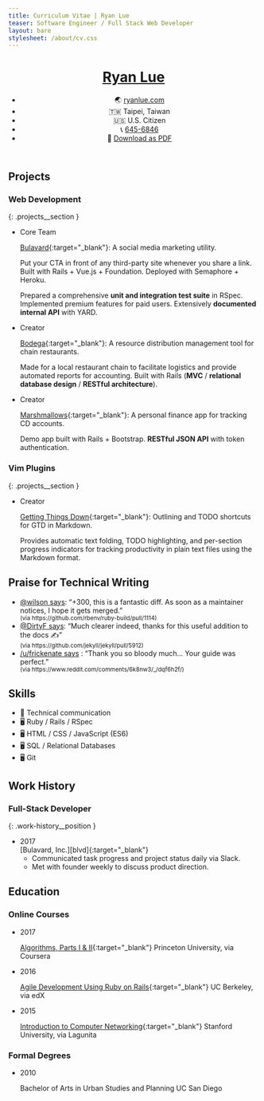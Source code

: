 ```yaml
---
title: Curriculum Vitae | Ryan Lue
teaser: Software Engineer / Full Stack Web Developer
layout: bare
stylesheet: /about/cv.css
---
```


<header>
  <a href="moc.eulnayr04%ollehA3%otliam" class="nameplate__email">
    <h1 class="nameplate__heading">Ryan Lue</h1>
  </a>

  <ul class="nameplate__contact">
    <li><span class="nameplate__contact-list-marker">🌏</span> <a href="http://ryanlue.com/" target="_blank" class="nameplate__blog">ryanlue.com</a></li>
    <li><span class="nameplate__contact-list-marker">🇹🇼</span> Taipei, Taiwan</li>
    <li><span class="nameplate__contact-list-marker">🇺🇸</span> U.S. Citizen</li>
    <li><span class="nameplate__contact-list-marker">📞</span> <a href="64865462651B2%A3%let" class="nameplate__phone">645-6846</a></li>
    <li class="nameplate__pdf-link"><span class="nameplate__contact-list-marker">📄</span> <a href="Ryan%20Lue%20(CV).pdf">Download as PDF</a></li>
  </ul>
</header>

Projects
--------

### Web Development
{: .projects__section }

* <div class="projects__role projects__role--core">Core Team</div>

  <span class="projects__name">[Bulavard][blvd]{:target="_blank"}:</span> A social media marketing utility.

  Put your CTA in front of any third-party site whenever you share a link. Built with Rails + Vue.js + Foundation. Deployed with Semaphore + Heroku.

  Prepared a comprehensive **unit and integration test suite** in RSpec. Implemented premium features for paid users. Extensively **documented internal API** with YARD.

* <div class="projects__role projects__role--creator">Creator</div>

  <span class="projects__name">[Bodega][bdg]{:target="_blank"}:</span> A resource distribution management tool for chain restaurants.

  Made for a local restaurant chain to facilitate logistics and provide automated reports for accounting. Built with Rails (**MVC** / **relational database design** / **RESTful architecture**).

* <div class="projects__role projects__role--creator">Creator</div>

  <span class="projects__name">[Marshmallows][msh]{:target="_blank"}:</span> A personal finance app for tracking CD accounts.

  Demo app built with Rails + Bootstrap. **RESTful JSON API** with token authentication.

### Vim Plugins
{: .projects__section }

* <div class="projects__role projects__role--creator">Creator</div>

  <span class="projects__name">[Getting Things Down][gtd]{:target="_blank"}:</span> Outlining and TODO shortcuts for GTD in Markdown.

  Provides automatic text folding, TODO highlighting, and per-section progress indicators for tracking productivity in plain text files using the Markdown format.

Praise for Technical Writing
----------------------------

* [@wilson says](https://github.com/rbenv/ruby-build/pull/1114): “+300, this is a fantastic diff. As soon as a maintainer notices, I hope it gets merged.”
  <div class="print-only"><small>(via https://github.com/rbenv/ruby-build/pull/1114)</small></div>
* [@DirtyF says](https://github.com/jekyll/jekyll/pull/5912): “Much clearer indeed, thanks for this useful addition to the docs ✍️”
  <div class="print-only"><small>(via https://github.com/jekyll/jekyll/pull/5912)</small></div>
* [/u/frickenate says](https://www.reddit.com/comments/6k8nw3/_/dqf6h2f/) : “Thank you so bloody much... Your guide was perfect.”
  <div class="print-only"><small>(via https://www.reddit.com/comments/6k8nw3/_/dqf6h2f/)</small></div>

Skills
------

* <span class="skills__list-marker">💬</span> Technical communication  
* <span class="skills__list-marker">🖥️</span> Ruby / Rails / RSpec
* <span class="skills__list-marker">🖥️</span> HTML / CSS / JavaScript (ES6)
* <span class="skills__list-marker">🖥️</span> SQL / Relational Databases
* <span class="skills__list-marker">🖥️</span> Git

Work History
------------

### Full-Stack Developer
{: .work-history__position }

* <div class="work-history__tenure">2017</div>
  [Bulavard, Inc.][blvd]{:target="_blank"}

  * Communicated task progress and project status daily via Slack.
  * Met with founder weekly to discuss product direction.


Education
---------

### Online Courses

* <div class="education__date">2017</div>

  [Algorithms, Parts I & II][prin]{:target="_blank"}
  <span class="education__institution">Princeton University, via Coursera</span>

* <div class="education__date">2016</div>

  [Agile Development Using Ruby on Rails][berk]{:target="_blank"}
  <span class="education__institution">UC Berkeley, via edX</span>

* <div class="education__date">2015</div>

  [Introduction to Computer Networking][stan]{:target="_blank"}
  <span class="education__institution">Stanford University, via Lagunita</span>

### Formal Degrees

* <div class="education__date">2010</div>

  Bachelor of Arts in Urban Studies and Planning
  <span class="education__institution">UC San Diego</span>

<script type="text/javascript">
var Contact = {};

Contact.deobfuscateLink = function(element) {
    var absolutePath   = element.href,
        pathSegments   = absolutePath.split('/'),
        obfuscatedLink = pathSegments[pathSegments.length - 1],
        unreversedLink = obfuscatedLink.split('').reverse().join(''),
        deobfuscation  = decodeURIComponent(unreversedLink);
    return deobfuscation;
}

Contact.patchButtons = function(klass) {
    var elements = document.getElementsByClassName(klass);
    for (i = 0; i < elements.length; i++) {
        elements[i].href = Contact.deobfuscateLink(elements[i]);
    }
}

Contact.patchButtons('nameplate__email');
Contact.patchButtons('nameplate__phone');
</script>

[gh]: https://github.com/rlue/
[blvd]: https://bulavard.com/
[msh]: https://desolate-brushlands-25174.herokuapp.com/
[bdg]: https://github.com/rlue/bodega
[mem]: http://www.gelbukh.com/CV/Publications/2009/Generalized%20Mongue-Elkan%20Method%20for%20Approximate%20Text%20String.pdf
[gtd]: https://github.com/rlue/vim-getting-things-down
[spr]: https://github.com/rlue/spore
[that]: https://thatinventions.com/
[freez]: https://www.kickstarter.com/projects/that/freezthat-frozen-treats-in-a-flash
[prin]: https://www.coursera.org/learn/algorithms-part1
[stan]: https://lagunita.stanford.edu/courses/Engineering/Networking-SP/SelfPaced/info
[berk]: https://courses.edx.org/courses/course-v1:BerkeleyX+CS169.1x+3T2015SP/info
